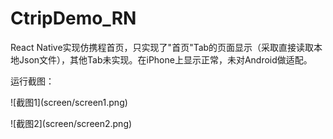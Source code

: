 # CtripDemo_RN
React Native实现仿携程首页，只实现了"首页"Tab的页面显示（采取直接读取本地Json文件），其他Tab未实现。在iPhone上显示正常，未对Android做适配。

运行截图：

<p>![截图1](screen/screen1.png)</p>
<p>![截图2](screen/screen2.png)</p>
